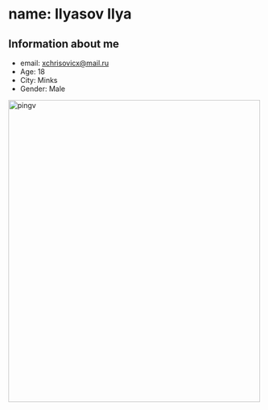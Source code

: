# name: Ilyasov Ilya

## Information about me
* email: xchrisovicx@mail.ru
 * Age: 18
 * City: Minks
 * Gender: Male 
 <img src="images/_pingv.jpg" alt="pingv" width="500" height="600">